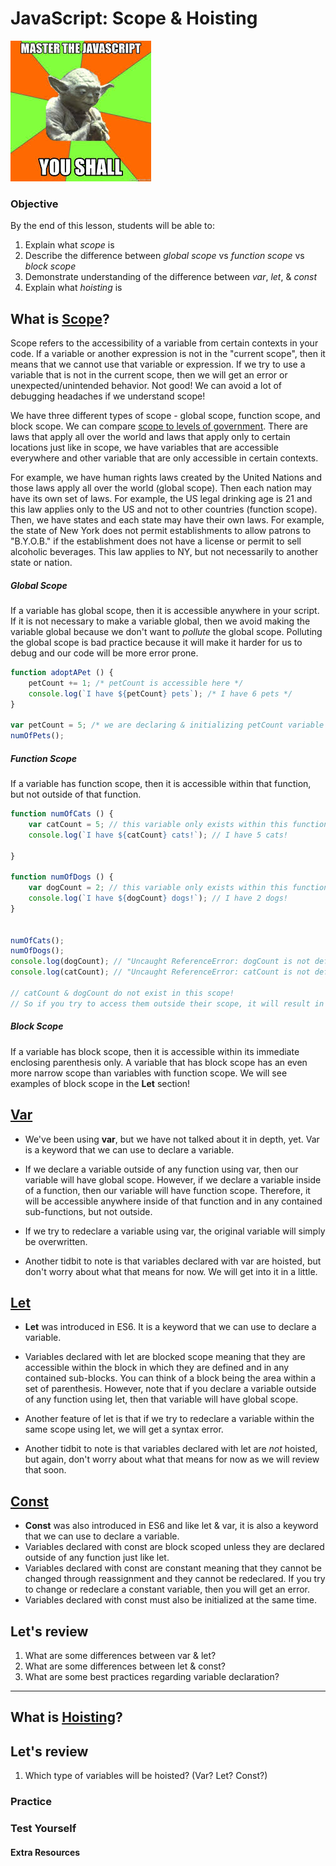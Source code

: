 # JavaScript: Scope & Hoisting

![alt text](/pics/js-encouragement.jpg "You got this!")
### Objective
By the end of this lesson, students will be able to:
1. Explain what *scope* is
2. Describe the difference between *global scope* vs *function scope* vs *block scope*
3. Demonstrate understanding of the difference between *var*, *let*, & *const*
4. Explain what *hoisting* is

## What is [Scope](https://developer.mozilla.org/en-US/docs/Glossary/Scope)?

Scope refers to the accessibility of a variable from certain contexts in your code. If a variable or another expression is not in the "current scope", then it means that we cannot use that variable or expression. If we try to use a variable that is not in the current scope, then we will get an error or unexpected/unintended behavior. Not good! We can avoid a lot of debugging headaches if we understand scope!

We have three different types of scope - global scope, function scope, and block scope. We can compare [scope to levels of government](https://blog.codeanalogies.com/2017/11/22/how-javascript-variable-scoping-is-just-like-multiple-levels-of-government/). There are laws that apply all over the world and laws that apply only to certain locations just like in scope, we have variables that are accessible everywhere and other variable that are only accessible in certain contexts. 

For example, we have human rights laws created by the United Nations and those laws apply all over the world (global scope). Then each nation may have its own set of laws. For example, the US legal drinking age is 21 and this law applies only to the US and not to other countries (function scope). Then, we have states and each state may have their own laws. For example, the state of New York does not permit establishments to allow patrons to "B.Y.O.B." if the establishment does not have a license or permit to sell alcoholic beverages. This law applies to NY, but not necessarily to another state or nation.

##### Global Scope
If a variable has global scope, then it is accessible anywhere in your script. If it is not necessary to make a variable global, then we avoid making the variable global because we don't want to *pollute* the global scope. Polluting the global scope is bad practice because it will make it harder for us to debug and our code will be more error prone.

```javascript
function adoptAPet () {
    petCount += 1; /* petCount is accessible here */
    console.log(`I have ${petCount} pets`); /* I have 6 pets */
}

var petCount = 5; /* we are declaring & initializing petCount variable in the global scope */
numOfPets();
```

##### Function Scope
If a variable has function scope, then it is accessible within that function, but not outside of that function.

```javascript
function numOfCats () {
    var catCount = 5; // this variable only exists within this function
    console.log(`I have ${catCount} cats!`); // I have 5 cats!

}

function numOfDogs () {
    var dogCount = 2; // this variable only exists within this function
    console.log(`I have ${dogCount} dogs!`); // I have 2 dogs!
}


numOfCats();
numOfDogs();
console.log(dogCount); // "Uncaught ReferenceError: dogCount is not defined"
console.log(catCount); // "Uncaught ReferenceError: catCount is not defined"

// catCount & dogCount do not exist in this scope! 
// So if you try to access them outside their scope, it will result in an error
```

##### Block Scope
If a variable has block scope, then it is accessible within its immediate enclosing parenthesis only. A variable that has block scope has an even more narrow scope than variables with function scope. We will see examples of block scope in the **Let** section!


## [Var](https://developer.mozilla.org/en-US/docs/Web/JavaScript/Reference/Statements/var)
- We've been using **var**, but we have not talked about it in depth, yet. Var is a keyword that we can use to declare a variable. 
- If we declare a variable outside of any function using var, then our variable will have global scope. However, if we declare a variable inside of a function, then our variable will have function scope. Therefore, it will be accessible anywhere inside of that function and in any contained sub-functions, but not outside. 

- If we try to redeclare a variable using var, the original variable will simply be overwritten.

- Another tidbit to note is that variables declared with var are hoisted, but don't worry about what that means for now. We will get into it in a little.



## [Let](https://developer.mozilla.org/en-US/docs/Web/JavaScript/Reference/Statements/let) 
- **Let** was introduced in ES6. It is a keyword that we can use to declare a variable. 
- Variables declared with let are blocked scope meaning that they are accessible within the block in which they are defined and in any contained sub-blocks. You can think of a block being the area within a set of parenthesis. However, note that if you declare a variable outside of any function using let, then that variable will have global scope. 

- Another feature of let is that if we try to redeclare a variable within the same scope using let, we will get a syntax error.

- Another tidbit to note is that variables declared with let are *not* hoisted, but again, don't worry about what that means for now as we will review that soon.

## [Const](https://developer.mozilla.org/en-US/docs/Web/JavaScript/Reference/Statements/const)
- **Const** was also introduced in ES6 and like let & var, it is also a keyword that we can use to declare a variable.
- Variables declared with const are block scoped unless they are declared outside of any function just like let.
- Variables declared with const are constant meaning that they cannot be changed through reassignment and they cannot be redeclared. If you try to change or redeclare a constant variable, then you will get an error.
- Variables declared with const must also be initialized at the same time.


## Let's review
1. What are some differences between var & let?
2. What are some differences between let & const?
3. What are some best practices regarding variable declaration?

___


## What is [Hoisting](https://developer.mozilla.org/en-US/docs/Glossary/Hoisting)?


## Let's review
1. Which type of variables will be hoisted? (Var? Let? Const?)

### Practice

### Test Yourself

#### Extra Resources